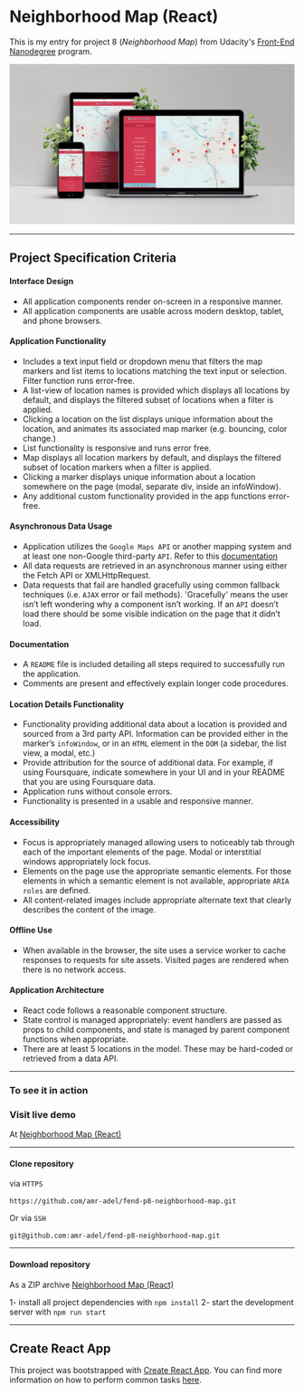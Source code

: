 # Neighborhood Map (React)

This is my entry for project 8 (*Neighborhood Map*) from Udacity's  [Front-End Nanodegree](https://www.udacity.com/course/front-end-web-developer-nanodegree--nd001) program.

[![Neighborhood Map (React)](public/demo.jpg "Neighborhood Map (React)")](https://amr-adel.github.io/fend-p8-neighborhood-map/)

---


## Project Specification Criteria

#### Interface Design
- All application components render on-screen in a responsive manner.
- All application components are usable across modern desktop, tablet, and phone browsers.


#### Application Functionality
- Includes a text input field or dropdown menu that filters the map markers and list items to locations matching the text input or selection. Filter function runs error-free.
- A list-view of location names is provided which displays all locations by default, and displays the filtered subset of locations when a filter is applied.
- Clicking a location on the list displays unique information about the location, and animates its associated map marker (e.g. bouncing, color change.)
- List functionality is responsive and runs error free.
- Map displays all location markers by default, and displays the filtered subset of location markers when a filter is applied.
- Clicking a marker displays unique information about a location somewhere on the page (modal, separate div, inside an infoWindow).
- Any additional custom functionality provided in the app functions error-free.

#### Asynchronous Data Usage
- Application utilizes the `Google Maps API` or another mapping system and at least one non-Google third-party `API`. Refer to this [documentation](https://developers.google.com/maps/documentation/javascript/tutorial)
- All data requests are retrieved in an asynchronous manner using either the Fetch API or XMLHttpRequest.
- Data requests that fail are handled gracefully using common fallback techniques (i.e. `AJAX` error or fail methods). 'Gracefully' means the user isn’t left wondering why a component isn’t working. If an `API` doesn’t load there should be some visible indication on the page that it didn’t load. 


#### Documentation
- A `README` file is included detailing all steps required to successfully run the application.
- Comments are present and effectively explain longer code procedures.


#### Location Details Functionality
- Functionality providing additional data about a location is provided and sourced from a 3rd party API. Information can be provided either in the marker’s `infoWindow`, or in an `HTML` element in the `DOM` (a sidebar, the list view, a modal, etc.)
- Provide attribution for the source of additional data. For example, if using Foursquare, indicate somewhere in your UI and in your README that you are using Foursquare data.
- Application runs without console errors.
- Functionality is presented in a usable and responsive manner.


#### Accessibility
- Focus is appropriately managed allowing users to noticeably tab through each of the important elements of the page. Modal or interstitial windows appropriately lock focus.
- Elements on the page use the appropriate semantic elements. For those elements in which a semantic element is not available, appropriate `ARIA roles` are defined.
- All content-related images include appropriate alternate text that clearly describes the content of the image. 


#### Offline Use
- When available in the browser, the site uses a service worker to cache responses to requests for site assets. Visited pages are rendered when there is no network access.



#### Application Architecture
- React code follows a reasonable component structure.
- State control is managed appropriately: event handlers are passed as props to child components, and state is managed by parent component functions when appropriate.
- There are at least 5 locations in the model. These may be hard-coded or retrieved from a data API.

---


### To see it in action
### Visit live demo
At [Neighborhood Map (React)](https://amr-adel.github.io/fend-p8-neighborhood-map/)

---
#### Clone repository
via `HTTPS` 
```
https://github.com/amr-adel/fend-p8-neighborhood-map.git
```
Or via `SSH` 
```
git@github.com:amr-adel/fend-p8-neighborhood-map.git
```

---

#### Download repository
As a ZIP archive [Neighborhood Map (React)](https://github.com/amr-adel/fend-p8-neighborhood-map/archive/master.zip)

1- install all project dependencies with `npm install`
2- start the development server with `npm run start`


---


## Create React App

This project was bootstrapped with [Create React App](https://github.com/facebookincubator/create-react-app). You can find more information on how to perform common tasks [here](https://github.com/facebookincubator/create-react-app/blob/master/packages/react-scripts/template/README.md).
